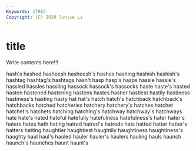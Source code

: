 ```yaml
---
Keywords: 17983
Copyright: (C) 2020 Junjie Li
---
```


# title

Write contents here!!!

hash's 
hashed 
hasheesh
hasheesh's 
hashes 
hashing 
hashish 
hashish's 
hashtag 
hashtag's 
hashtags 
hasn't 
hasp
hasp's 
hasps 
hassle 
hassle's 
hassled 
hassles 
hassling 
hassock 
hassock's 
hassocks
haste 
haste's 
hasted 
hasten 
hastened 
hastening 
hastens 
hastes 
hastier 
hastiest
hastily 
hastiness 
hastiness's 
hasting 
hasty 
hat 
hat's 
hatch 
hatch's 
hatchback
hatchback's 
hatchbacks 
hatched 
hatcheries 
hatchery 
hatchery's 
hatches 
hatchet 
hatchet's 
hatchets
hatching 
hatching's 
hatchway 
hatchway's 
hatchways 
hate 
hate's 
hated 
hateful 
hatefully
hatefulness 
hatefulness's 
hater 
hater's 
haters 
hates 
hath 
hating 
hatred 
hatred's
hatreds 
hats 
hatted 
hatter 
hatter's 
hatters 
hatting 
haughtier 
haughtiest 
haughtily
haughtiness 
haughtiness's 
haughty 
haul 
haul's 
hauled 
hauler 
hauler's 
haulers 
hauling
hauls 
haunch 
haunch's 
haunches 
haunt 
haunt's 
